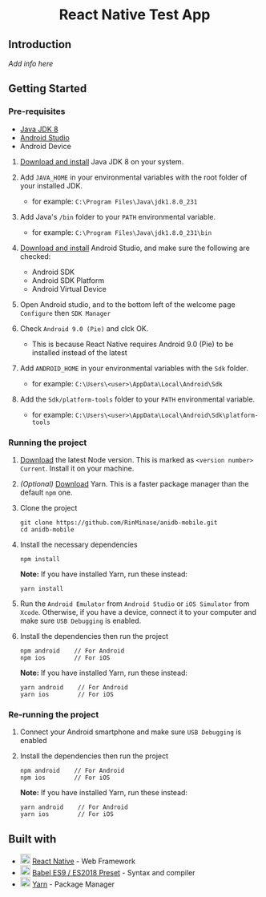 <h1 align="center"> React Native Test App </h1>

## Introduction
_Add info here_

## Getting Started

### Pre-requisites
- [Java JDK 8](https://www.oracle.com/technetwork/java/javase/downloads/jdk8-downloads-2133151.html)
- [Android Studio](https://developer.android.com/studio)
- Android Device

1. [Download and install](http://www.oracle.com/technetwork/java/javase/downloads/jdk8-downloads-2133151.html) Java JDK 8 on your system.

2. Add `JAVA_HOME` in your environmental variables with the root folder of your installed JDK.
    - for example: `C:\Program Files\Java\jdk1.8.0_231`

3. Add Java's `/bin` folder to your `PATH` environmental variable.
    - for example: `C:\Program Files\Java\jdk1.8.0_231\bin`

4. [Download and install](https://developer.android.com/studio) Android Studio, and make sure the following are checked:
    - Android SDK
    - Android SDK Platform
    - Android Virtual Device

5. Open Android studio, and to the bottom left of the welcome page `Configure` then `SDK Manager`

6. Check `Android 9.0 (Pie)` and clck OK.
    - This is because React Native requires Android 9.0 (Pie) to be installed instead of the latest

7. Add `ANDROID_HOME` in your environmental variables with the `Sdk` folder.
    - for example: `C:\Users\<user>\AppData\Local\Android\Sdk`

8. Add the `Sdk/platform-tools` folder to your `PATH` environmental variable.
    - for example: `C:\Users\<user>\AppData\Local\Android\Sdk\platform-tools`

### Running the project

1. [Download](https://nodejs.org/en/) the latest Node version. This is marked as `<version number> Current`. Install it on your machine.

2. _(Optional)_ [Download](https://yarnpkg.com/latest.msi) Yarn. This is a faster package manager than the default `npm` one.

3. Clone the project

    ```
    git clone https://github.com/RinMinase/anidb-mobile.git
    cd anidb-mobile
    ```

4. Install the necessary dependencies

    ```
    npm install
    ```

    **Note:** If you have installed Yarn, run these instead:

    ```
    yarn install
    ```

5. Run the `Android Emulator` from `Android Studio` or `iOS Simulator` from `Xcode`. Otherwise, if you have a device, connect it to your computer and make sure `USB Debugging` is enabled.

6. Install the dependencies then run the project

    ```
    npm android    // For Android
    npm ios        // For iOS
    ```

    **Note:** If you have installed Yarn, run these instead:

    ```
    yarn android    // For Android
    yarn ios        // For iOS
    ```

### Re-running the project

1. Connect your Android smartphone and make sure `USB Debugging` is enabled

2. Install the dependencies then run the project

    ```
    npm android    // For Android
    npm ios        // For iOS
    ```

    **Note:** If you have installed Yarn, run these instead:

    ```
    yarn android    // For Android
    yarn ios        // For iOS
    ```

## Built with
* <img width=20 height=20 src="https://facebook.github.io/react-native/img/favicon.ico"> [React Native](https://facebook.github.io/react-native/) - Web Framework
* <img width=20 height=20 src="https://babeljs.io/img/favicon.png"> [Babel ES9 / ES2018 Preset](https://babeljs.io/) - Syntax and compiler
* <img width=20 height=20 src="https://yarnpkg.com/favicon.ico"> [Yarn](https://yarnpkg.com/) - Package Manager
